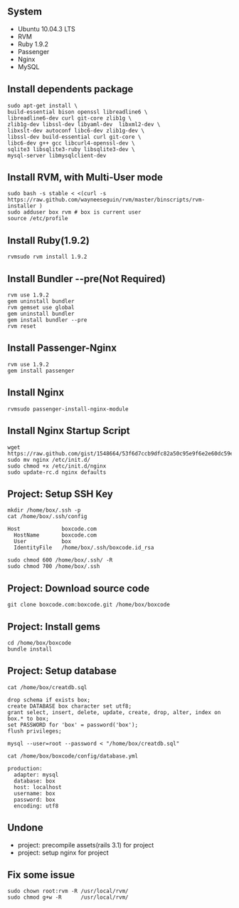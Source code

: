
System
------------------------

* Ubuntu 10.04.3 LTS
* RVM
* Ruby 1.9.2
* Passenger
* Nginx
* MySQL

Install dependents package
------------------------

    sudo apt-get install \
    build-essential bison openssl libreadline6 \
    libreadline6-dev curl git-core zlib1g \
    zlib1g-dev libssl-dev libyaml-dev  libxml2-dev \
    libxslt-dev autoconf libc6-dev zlib1g-dev \
    libssl-dev build-essential curl git-core \
    libc6-dev g++ gcc libcurl4-openssl-dev \
    sqlite3 libsqlite3-ruby libsqlite3-dev \
    mysql-server libmysqlclient-dev

Install RVM, with Multi-User mode
------------------------

    sudo bash -s stable < <(curl -s https://raw.github.com/wayneeseguin/rvm/master/binscripts/rvm-installer )
    sudo adduser box rvm # box is current user
    source /etc/profile

Install Ruby(1.9.2)
------------------------

    rvmsudo rvm install 1.9.2

Install Bundler --pre(Not Required)
------------------------

    rvm use 1.9.2
    gem uninstall bundler
    rvm gemset use global
    gem uninstall bundler
    gem install bundler --pre
    rvm reset

Install Passenger-Nginx
------------------------

    rvm use 1.9.2
    gem install passenger

Install Nginx
------------------------

    rvmsudo passenger-install-nginx-module

Install Nginx Startup Script
------------------------

    wget https://raw.github.com/gist/1548664/53f6d7ccb9dfc82a50c95e9f6e2e60dc59e4c2fb/nginx
    sudo mv nginx /etc/init.d/
    sudo chmod +x /etc/init.d/nginx
    sudo update-rc.d nginx defaults

Project: Setup SSH Key
------------------------

    mkdir /home/box/.ssh -p
    cat /home/box/.ssh/config

    Host             boxcode.com
      HostName       boxcode.com
      User           box
      IdentityFile   /home/box/.ssh/boxcode.id_rsa

    sudo chmod 600 /home/box/.ssh/ -R
    sudo chmod 700 /home/box/.ssh

Project: Download source code
------------------------

    git clone boxcode.com:boxcode.git /home/box/boxcode

Project: Install gems 
------------------------

    cd /home/box/boxcode
    bundle install

Project: Setup database
------------------------

    cat /home/box/creatdb.sql

    drop schema if exists box;
    create DATABASE box character set utf8;
    grant select, insert, delete, update, create, drop, alter, index on box.* to box;
    set PASSWORD for 'box' = password('box');
    flush privileges;

    mysql --user=root --password < "/home/box/creatdb.sql"

    cat /home/box/boxcode/config/database.yml

    production:
      adapter: mysql
      database: box
      host: localhost
      username: box
      password: box
      encoding: utf8


Undone
------------------------
* project: precompile assets(rails 3.1) for project
* project: setup nginx                  for project

Fix some issue
------------------------

    sudo chown root:rvm -R /usr/local/rvm/
    sudo chmod g+w -R      /usr/local/rvm/








